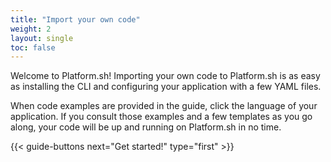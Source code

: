 ```yaml
---
title: "Import your own code"
weight: 2
layout: single
toc: false
---
```


Welcome to Platform.sh! Importing your own code to Platform.sh is as easy as installing the CLI and configuring your application with a few YAML files.

When code examples are provided in the guide, click the language of your application.  If you consult those examples and a few templates as you go along, your code will be up and running on Platform.sh in no time.

{{< guide-buttons next="Get started!" type="first" >}}
